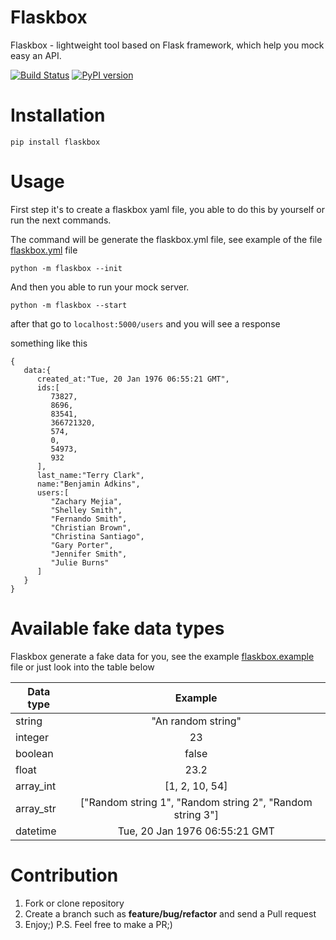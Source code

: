 # Flaskbox

Flaskbox - lightweight tool based on Flask framework, which help you mock easy an API.

[![Build Status](https://travis-ci.org/MichaelYusko/Flaskbox.svg?branch=master)](https://travis-ci.org/MichaelYusko/Flaskbox)
[![PyPI version](https://badge.fury.io/py/flaskbox.svg)](https://badge.fury.io/py/flaskbox)

Installation
============
```
pip install flaskbox
```


Usage
=====
First step it's to create a flaskbox yaml file, you able to do this by yourself
or run the next commands.

The command will be generate the flaskbox.yml file, see example of the file [flaskbox.yml](https://github.com/MichaelYusko/Flaskbox/blob/master/flaskbox.example.yml) file
```
python -m flaskbox --init
```

And then you able to run your mock server.
```
python -m flaskbox --start
```

after that go to `localhost:5000/users` and you will see a response

something like this
```
{
   data:{
      created_at:"Tue, 20 Jan 1976 06:55:21 GMT",
      ids:[
         73827,
         8696,
         83541,
         366721320,
         574,
         0,
         54973,
         932
      ],
      last_name:"Terry Clark",
      name:"Benjamin Adkins",
      users:[
         "Zachary Mejia",
         "Shelley Smith",
         "Fernando Smith",
         "Christian Brown",
         "Christina Santiago",
         "Gary Porter",
         "Jennifer Smith",
         "Julie Burns"
      ]
   }
}
```


Available fake data types
=========================
Flaskbox generate a fake data for you, see the example [flaskbox.example](https://github.com/MichaelYusko/Flaskbox/blob/master/flaskbox.example.yml#L9) file or just look into the table below


| Data type        | Example
| ------------- |:-------------:|
| string      | "An random string"
| integer      | 23
| boolean | false
| float   | 23.2|
| array_int | [1, 2, 10, 54]
| array_str | ["Random string 1", "Random string 2", "Random string 3"]
| datetime | Tue, 20 Jan 1976 06:55:21 GMT


Contribution
=================================
1. Fork or clone repository
2. Create a branch such as **feature/bug/refactor** and send a Pull request
3. Enjoy;)
P.S. Feel free to make a PR;)
